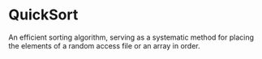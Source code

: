 # QuickSort
An efficient sorting algorithm, serving as a systematic method for placing the elements of a random access file or an array in order.

